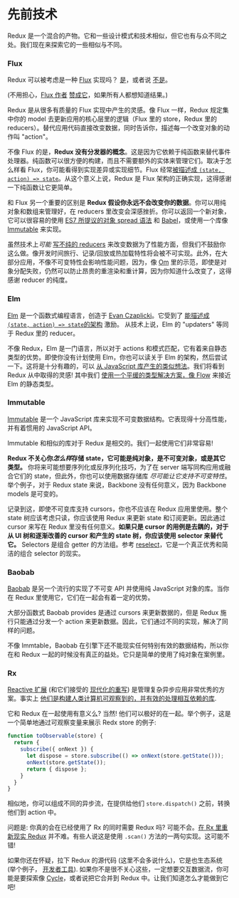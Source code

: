 # 先前技术

Redux 是一个混合的产物。它和一些设计模式和技术相似，但它也有与众不同之处。我们现在来探索它的一些相似与不同。

### Flux

Redux 可以被考虑是一种 [Flux](https://facebook.github.io/flux/) 实现吗？
[是](https://twitter.com/fisherwebdev/status/616278911886884864)，或者说 [不是](https://twitter.com/andrestaltz/status/616270755605708800)。

(不用担心，[Flux 作者](https://twitter.com/jingc/status/616608251463909376) [赞成它](https://twitter.com/fisherwebdev/status/616286955693682688)，如果所有人都想知道结果。)

Redux 是从很多有质量的 Flux 实现中产生的灵感。像 Flux 一样，Redux 规定集中你的 model 去更新应用的核心层里的逻辑（Flux 里的 store，Redux 里的 reducers）。替代应用代码直接改变数据，同时告诉你，描述每一个改变对象的动作叫 "action"。

不像 Flux 的是，**Redux 没有分发器的概念**。这是因为它依赖于纯函数来替代事件处理器。纯函数可以很方便的构建，而且不需要额外的实体来管理它们。取决于怎么样看 Flux，你可能看得到实现差异或实现细节。Flux 经常[被描述成 `(state, action) => state`](https://speakerdeck.com/jmorrell/jsconf-uy-flux-those-who-forget-the-past-dot-dot-dot)。从这个意义上说，Redux 是 Flux 架构的正确实现，这得感谢一下纯函数让它更简单。

和 Flux 另一个重要的区别是 **Redux 假设你永远不会改变你的数据**。你可以用纯对象和数组来管理好，在 reducers 里改变会深感挫折。你可以返回一个新对象， 它可以很容易的使用 [ES7 所提议的对象 spread 语法](https://github.com/sebmarkbage/ecmascript-rest-spread) 和 [Babel](http://babeljs.io)，或使用一个库像 [Immutable](https://facebook.github.io/immutable-js) 来实现。

虽然技术上*可能* [写不纯的 reducers](https://github.com/gaearon/redux/issues/328#issuecomment-125035516) 来改变数据为了性能方面，但我们不鼓励你这么做。像开发时间旅行、记录/回放或热加载特性将会被不可实现。此外，在大部分应用，不像不可变特性会影响性能问题，因为，像 [Om](https://github.com/omcljs/om) 里的示范，即使是对象分配失败，仍然可以防止昂贵的重渲染和重计算，因为你知道什么改变了，这得感谢 reducer 的纯度。

### Elm

[Elm](http://elm-lang.org/) 是一个函数式编程语言，创造于 [Evan Czaplicki](https://twitter.com/czaplic)。它受到了 [能描述成`(state, action) => state`的架构](http://elm-lang.org/guide/architecture) 激励。 从技术上说，Elm 的 "updaters" 等同于 Redux 里的 reducer。

不像 Redux，Elm 是一门语言，所以对于 actions 和模式匹配，它有着来自静态类型的优势。即使你没有计划使用 Elm，你也可以读关于 Elm 的架构，然后尝试一下。这将是十分有趣的，可以 [从 JavaScript 库产生的类似想法](https://github.com/paldepind/noname-functional-frontend-framework)。我们将看到 Redux 从中取得的灵感! 其中我们 [使用一个平缓的类型解决方案，像 Flow](https://github.com/gaearon/redux/issues/290) 来接近 Elm 的静态类型。

### Immutable

[Immutable](https://facebook.github.io/immutable-js) 是一个 JavaScript 库来实现不可变数据结构。它表现得十分高性能，并有着惯用的 JavaScript API。

Immutable 和相似的库对于 Redux 是相交的。我们一起使用它们非常容易!

**Redux 不关心你*怎么样*存储 state，它可能是纯对象，是不可变对象，或是其它类型。** 你将来可能想要序列化或反序列化技巧，为了在 server 端写同构应用或融合它们的 state，但此外，你也可以使用数据存储库 *尽可能让它支持不可变特性*。举个例子，对于 Redux state 来说，Backbone 没有任何意义，因为 Backbone models 是可变的。

记录到这，即使不可变库支持 cursors，你也不应该在 Redux 应用里使用。整个 state 树应该考虑只读，你应该使用 Redux 来更新 state 和订阅更新。因此通过 cursor 来写在 Redux 里没有任何意义。**如果只是 cursor 的用例是去耦的，对于从 UI 树和逐渐改善的 cursor 和产生的 state 树，你应该使用 selector 来替代它。** Selectors 是组合 getter 的方法组。参考 [reselect](http://github.com/faassen/reselect)，它是一个真正优秀和简洁的组合 selector 的现实。

### Baobab

[Baobab](https://github.com/Yomguithereal/baobab) 是另一个流行的实现了不可变 API 并使用纯 JavaScript 对象的库。当你在 Redux 里使用它，它们在一起会有着一定的优势。

大部分函数式 Baobab provides 是通过 cursors 来更新数据的，但是 Redux 施行只能通过分发一个 action 来更新数据。因此，它们通过不同的实现，解决了同样的问题。

不像 Immtable，Baobab 在引擎下还不能现实任何特别有效的数据结构，所以你在和 Redux 一起的时候没有真正的益处。它只是简单的使用了纯对象在案例里。

### Rx

[Reactive 扩展](https://github.com/Reactive-Extensions/RxJS) (和它们接受的 [现代化的重写](https://github.com/ReactiveX/RxJS)) 是管理复杂异步应用非常优秀的方案。事实上 [他们是构建人类计算机可观察到的，并有效的处理相互依赖的库](http://cycle.js.org).

它和 Redux 在一起使用有意义么? 当然! 他们可以极好的在一起。举个例子，这是一个简单地通过可观察变量来展示 Redx store 的例子:

```js
function toObservable(store) {
  return {
    subscribe({ onNext }) {
      let dispose = store.subscribe(() => onNext(store.getState()));
      onNext(store.getState());
      return { dispose };
    }
  }
}
```

相似地，你可以组成不同的异步流，在提供给他们 `store.dispatch()` 之前，转换他们到 action 中。

问题是: 你真的会在已经使用了 Rx 的同时需要 Redux 吗? 可能不会。[在 Rx 里重新现实 Redux](https://github.com/jas-chen/rx-redux) 并不难。有些人说这是使用 `.scan()` 方法的一两句实现。这可能不错!

如果你还在怀疑，拉下 Redux 的源代码 (这里不会多说什么)，它是也生态系统 (举个例子， [开发者工具](https://github.com/gaearon/redux-devtools)). 如果你不是很不关心这些，一定想要交互数据流，你可能是要探索像 [Cycle](http://cycle.js.org)，或者说把它合并到 Redux 中。让我们知道怎么才能做到它吧!

